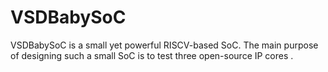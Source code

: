# VSDBabySoC
VSDBabySoC is a small yet powerful RISCV-based SoC. The main purpose of designing such a small SoC is to test three open-source IP cores .

